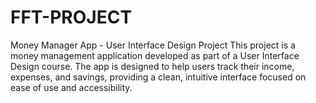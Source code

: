 # FFT-PROJECT
Money Manager App - User Interface Design Project
This project is a money management application developed as part of a User Interface Design course. The app is designed to help users track their income, expenses, and savings, providing a clean, intuitive interface focused on ease of use and accessibility.
